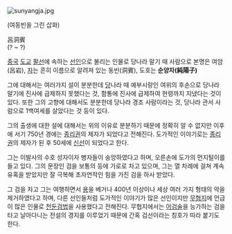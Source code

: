 ![sunyangja.jpg](http://z1.enha.kr/http://rigvedawiki.net/r1/pds/sunyangja.jpg
)

  
(여동빈을 그린 삽화)

呂洞賓  
(? ~ ?)

[중국](%EC%A4%91%EA%B5%AD.md) [도교](%EB%8F%84%EA%B5%90.md)
[팔선](%ED%8C%94%EC%84%A0.md)에 속하는 [선인](%EC%84%A0%EC%9D%B8.md)으로 불리는 인물로
당나라 말기 때 사람으로 본명은 여암(呂岩), [자](%EC%9E%90.md)는 흔히 이름으로 알려져 있는 동빈(洞賓), 도호는
**순양자(純陽子)**

그에 대해서는 여러가지 설이 분분한데 [당](%EB%8B%B9.md)나라 때 예부시랑인 여위의 후손으로 당나라 말기에 진사에 급제하지
못했다는 것, 함통에 진사에 급제하여 현령까지 지냈다는 것이 있다. 또한 그의 고향에 대해서도 분분한데 당나라 경조 사람이라는 것, 당나라
관서 사람으로 1백여세를 살았다는 것 등이 있다.

그의 출생에 대한 설에 대해서는 위의 이유로 분분하기 때문에 정확히 알 수 없지만 이후에 서기 750년 경에는
[종리권](%EC%A2%85%EB%A6%AC%EA%B6%8C.md)의 제자가 되었다고 전해진다. 도가적인 이야기로는
[종리권](%EC%A2%85%EB%A6%AC%EA%B6%8C.md)의 제자가 된 후 50세에
[신선](%EC%8B%A0%EC%84%A0.md)이 되었다고 한다.

그는 이발사의 수호 성자이자 병자들이 숭앙하였다고 하며, 오른손에 도가의 먼지털이를 들고 있다. 그의 문장인 검을 보통의 등에 가로로 차고
있으며, 그는 열 차례에 걸쳐 계속 유혹을 받았지만 잘 극복해 초자연적인 힘을 가진 검을 하사 받았다.  

그 검을 차고 그는 여행하면서 [용](%EC%9A%A9.md)을 베거나 400년 이상이나 세상 여러 가지 형태의 악을 제거하였다고
하며, 다른 선인들처럼 도가적인 이야기가 많은 선인이지만 [무협지](%EB%AC%B4%ED%98%91%EC%A7%80.md)에 언급이
많은 인물로 [천둔검법](%EC%B2%9C%EB%91%94%EA%B2%80%EB%B2%95.md)을 사용했다고 전해진다. 무협지에서는
[어검술](%EC%96%B4%EA%B2%80%EC%88%A0.md)을 능가하는 검을 타고 날아다니는 전설의 경지를 이루었기 때문에 간혹
검선이라는 칭호가 따라 붙기도 한다.

